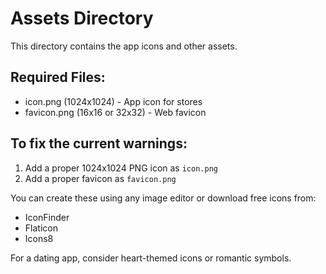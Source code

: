 # Assets Directory

This directory contains the app icons and other assets.

## Required Files:
- icon.png (1024x1024) - App icon for stores
- favicon.png (16x16 or 32x32) - Web favicon

## To fix the current warnings:
1. Add a proper 1024x1024 PNG icon as `icon.png`
2. Add a proper favicon as `favicon.png`

You can create these using any image editor or download free icons from:
- IconFinder
- Flaticon
- Icons8

For a dating app, consider heart-themed icons or romantic symbols.
